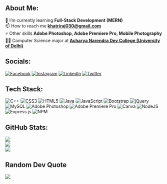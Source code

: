 ## About Me:
🌱 I’m currently learning <b>Full-Stack Development (MERN)</b><br>📫 How to reach me <b>khatriraj030@gmail.com</b><br>⚡ Other skills <b>Adobe Photoshop, Adobe Premiere Pro, Mobile Photography</b><br>👨‍🎓 Computer Science major at <b><a href="https://www.andcollege.du.ac.in/">Acharya Narendra Dev College (University of Delhi)</a></b>
## Socials:
[![Facebook](https://img.shields.io/badge/Facebook-%231877F2.svg?logo=Facebook&logoColor=white)](https://facebook.com/khatrijiraj) [![Instagram](https://img.shields.io/badge/Instagram-%23E4405F.svg?logo=Instagram&logoColor=white)](https://instagram.com/khatrijiraj) [![LinkedIn](https://img.shields.io/badge/LinkedIn-%230077B5.svg?logo=linkedin&logoColor=white)](https://linkedin.com/in/khatrijiraj) [![Twitter](https://img.shields.io/badge/Twitter-%231DA1F2.svg?logo=Twitter&logoColor=white)](https://twitter.com/khatrijiraj) 
## Tech Stack:
![C++](https://img.shields.io/badge/c++-%2300599C.svg?style=flat&logo=c%2B%2B&logoColor=white) ![CSS3](https://img.shields.io/badge/css3-%231572B6.svg?style=flat&logo=css3&logoColor=white) ![HTML5](https://img.shields.io/badge/html5-%23E34F26.svg?style=flat&logo=html5&logoColor=white) ![Java](https://img.shields.io/badge/java-%23ED8B00.svg?style=flat&logo=java&logoColor=white) ![JavaScript](https://img.shields.io/badge/javascript-%23323330.svg?style=flat&logo=javascript&logoColor=%23F7DF1E) ![Bootstrap](https://img.shields.io/badge/bootstrap-%23563D7C.svg?style=flat&logo=bootstrap&logoColor=white) ![jQuery](https://img.shields.io/badge/jquery-%230769AD.svg?style=flat&logo=jquery&logoColor=white) ![MySQL](https://img.shields.io/badge/mysql-%2300f.svg?style=flat&logo=mysql&logoColor=white) ![Adobe Photoshop](https://img.shields.io/badge/adobephotoshop-%2331A8FF.svg?style=flat&logo=adobephotoshop&logoColor=white) ![Adobe Premiere Pro](https://img.shields.io/badge/Adobe%20Premiere%20Pro-9999FF.svg?style=flat&logo=Adobe%20Premiere%20Pro&logoColor=white) ![Canva](https://img.shields.io/badge/Canva-%2300C4CC.svg?style=flat&logo=Canva&logoColor=white) ![NodeJS](https://img.shields.io/badge/node.js-6DA55F?style=flat&logo=node.js&logoColor=white) ![Express.js](https://img.shields.io/badge/express.js-%23404d59.svg?style=flat&logo=express&logoColor=%2361DAFB) ![NPM](https://img.shields.io/badge/NPM-%23000000.svg?style=flat&logo=npm&logoColor=white)
## GitHub Stats:
![](https://github-readme-stats.vercel.app/api?username=khatrijiraj&theme=gruvbox&hide_border=false&include_all_commits=true&count_private=true)<br/>
![](https://github-readme-streak-stats.herokuapp.com/?user=khatrijiraj&theme=gruvbox&hide_border=false)<br/>
![](https://github-readme-stats.vercel.app/api/top-langs/?username=khatrijiraj&theme=gruvbox&hide_border=false&include_all_commits=true&count_private=true)
## Random Dev Quote
![](https://quotes-github-readme.vercel.app/api?type=horizontal&theme=gruvbox)
